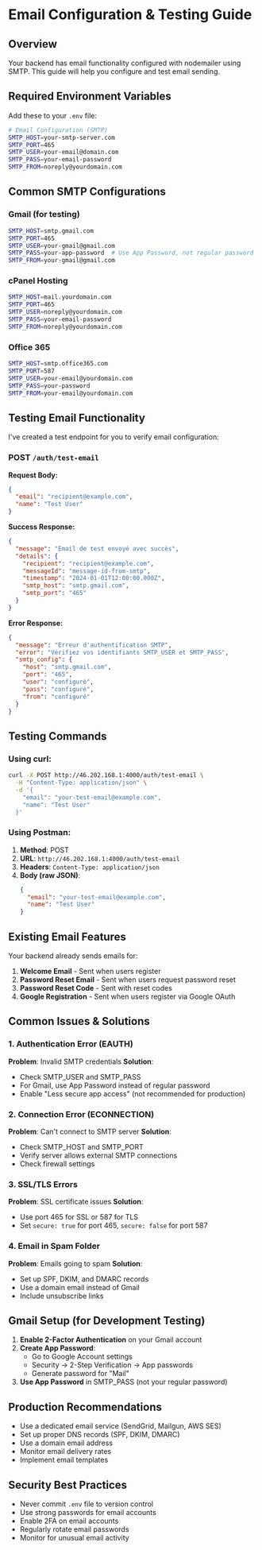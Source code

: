 # Email Configuration & Testing Guide

## Overview
Your backend has email functionality configured with nodemailer using SMTP. This guide will help you configure and test email sending.

## Required Environment Variables

Add these to your `.env` file:

```bash
# Email Configuration (SMTP)
SMTP_HOST=your-smtp-server.com
SMTP_PORT=465
SMTP_USER=your-email@domain.com
SMTP_PASS=your-email-password
SMTP_FROM=noreply@yourdomain.com
```

## Common SMTP Configurations

### Gmail (for testing)
```bash
SMTP_HOST=smtp.gmail.com
SMTP_PORT=465
SMTP_USER=your-gmail@gmail.com
SMTP_PASS=your-app-password  # Use App Password, not regular password
SMTP_FROM=your-gmail@gmail.com
```

### cPanel Hosting
```bash
SMTP_HOST=mail.yourdomain.com
SMTP_PORT=465
SMTP_USER=noreply@yourdomain.com
SMTP_PASS=your-email-password
SMTP_FROM=noreply@yourdomain.com
```

### Office 365
```bash
SMTP_HOST=smtp.office365.com
SMTP_PORT=587
SMTP_USER=your-email@yourdomain.com
SMTP_PASS=your-password
SMTP_FROM=your-email@yourdomain.com
```

## Testing Email Functionality

I've created a test endpoint for you to verify email configuration:

### POST `/auth/test-email`

**Request Body:**
```json
{
  "email": "recipient@example.com",
  "name": "Test User"
}
```

**Success Response:**
```json
{
  "message": "Email de test envoyé avec succès",
  "details": {
    "recipient": "recipient@example.com",
    "messageId": "message-id-from-smtp",
    "timestamp": "2024-01-01T12:00:00.000Z",
    "smtp_host": "smtp.gmail.com",
    "smtp_port": "465"
  }
}
```

**Error Response:**
```json
{
  "message": "Erreur d'authentification SMTP",
  "error": "Vérifiez vos identifiants SMTP_USER et SMTP_PASS",
  "smtp_config": {
    "host": "smtp.gmail.com",
    "port": "465",
    "user": "configuré",
    "pass": "configuré",
    "from": "configuré"
  }
}
```

## Testing Commands

### Using curl:
```bash
curl -X POST http://46.202.168.1:4000/auth/test-email \
  -H "Content-Type: application/json" \
  -d '{
    "email": "your-test-email@example.com",
    "name": "Test User"
  }'
```

### Using Postman:
1. **Method**: POST
2. **URL**: `http://46.202.168.1:4000/auth/test-email`
3. **Headers**: `Content-Type: application/json`
4. **Body (raw JSON)**:
   ```json
   {
     "email": "your-test-email@example.com",
     "name": "Test User"
   }
   ```

## Existing Email Features

Your backend already sends emails for:

1. **Welcome Email** - Sent when users register
2. **Password Reset Email** - Sent when users request password reset
3. **Password Reset Code** - Sent with reset codes
4. **Google Registration** - Sent when users register via Google OAuth

## Common Issues & Solutions

### 1. Authentication Error (EAUTH)
**Problem**: Invalid SMTP credentials
**Solution**: 
- Check SMTP_USER and SMTP_PASS
- For Gmail, use App Password instead of regular password
- Enable "Less secure app access" (not recommended for production)

### 2. Connection Error (ECONNECTION)
**Problem**: Can't connect to SMTP server
**Solution**:
- Check SMTP_HOST and SMTP_PORT
- Verify server allows external SMTP connections
- Check firewall settings

### 3. SSL/TLS Errors
**Problem**: SSL certificate issues
**Solution**:
- Use port 465 for SSL or 587 for TLS
- Set `secure: true` for port 465, `secure: false` for port 587

### 4. Email in Spam Folder
**Problem**: Emails going to spam
**Solution**:
- Set up SPF, DKIM, and DMARC records
- Use a domain email instead of Gmail
- Include unsubscribe links

## Gmail Setup (for Development Testing)

1. **Enable 2-Factor Authentication** on your Gmail account
2. **Create App Password**:
   - Go to Google Account settings
   - Security → 2-Step Verification → App passwords
   - Generate password for "Mail"
3. **Use App Password** in SMTP_PASS (not your regular password)

## Production Recommendations

- Use a dedicated email service (SendGrid, Mailgun, AWS SES)
- Set up proper DNS records (SPF, DKIM, DMARC)
- Use a domain email address
- Monitor email delivery rates
- Implement email templates

## Security Best Practices

- Never commit `.env` file to version control
- Use strong passwords for email accounts
- Enable 2FA on email accounts
- Regularly rotate email passwords
- Monitor for unusual email activity
